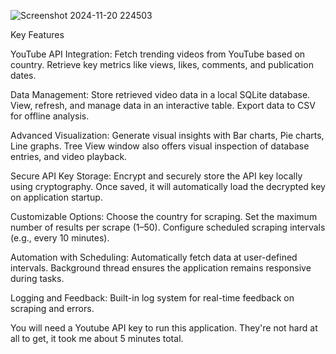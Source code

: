 
![Screenshot 2024-11-20 224503](https://github.com/user-attachments/assets/2464ab9e-02a6-4559-90e4-8ae201c950a3)


Key Features

YouTube API Integration:
  Fetch trending videos from YouTube based on country.
  Retrieve key metrics like views, likes, comments, and publication dates.
  
Data Management:
  Store retrieved video data in a local SQLite database.
  View, refresh, and manage data in an interactive table.
  Export data to CSV for offline analysis.

Advanced Visualization:
  Generate visual insights with Bar charts, Pie charts, Line graphs.
  Tree View window also offers visual inspection of database entries, and video playback.

Secure API Key Storage:
  Encrypt and securely store the API key locally using cryptography.
  Once saved, it will automatically load the decrypted key on application startup.

Customizable Options:
  Choose the country for scraping.
  Set the maximum number of results per scrape (1–50).
  Configure scheduled scraping intervals (e.g., every 10 minutes).

Automation with Scheduling:
  Automatically fetch data at user-defined intervals.
  Background thread ensures the application remains responsive during tasks.

Logging and Feedback:
  Built-in log system for real-time feedback on scraping and errors.



You will need a Youtube API key to run this application. They're not hard at all to get, it took me about 5 minutes total. 
